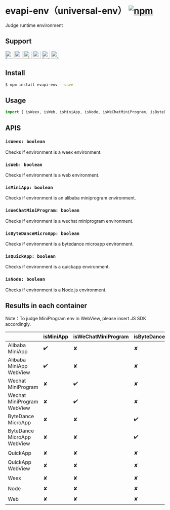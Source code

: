 # evapi-env（universal-env） [![npm](https://img.shields.io/npm/v/evapi-env.svg)](https://www.npmjs.com/package/evapi-env)

Judge runtime environment

## Support
<img alt="browser" src="https://gw.alicdn.com/tfs/TB1uYFobGSs3KVjSZPiXXcsiVXa-200-200.svg" width="25px" height="25px" /> <img alt="weex" src="https://gw.alicdn.com/tfs/TB1jM0ebMaH3KVjSZFjXXcFWpXa-200-200.svg" width="25px" height="25px" /> <img alt="miniApp" src="https://gw.alicdn.com/tfs/TB1bBpmbRCw3KVjSZFuXXcAOpXa-200-200.svg" width="25px" height="25px" /> <img alt="wechatMiniprogram" src="https://img.alicdn.com/tfs/TB1slcYdxv1gK0jSZFFXXb0sXXa-200-200.svg" width="25px" height="25px"> <img alt="bytedanceMicroApp" src="https://gw.alicdn.com/tfs/TB1jFtVzO_1gK0jSZFqXXcpaXXa-200-200.svg" width="25px" height="25px"> <img alt="quickApp" src="https://gw.alicdn.com/tfs/TB1MP7EwQT2gK0jSZPcXXcKkpXa-200-200.svg" width="25px" height="25px">

## Install
```bash
$ npm install evapi-env --save
```

## Usage
```javascript
import { isWeex, isWeb, isMiniApp, isNode, isWeChatMiniProgram, isByteDanceMicroApp, isQuickApp } from 'evapi-env';

```

## APIS
### `isWeex: boolean`
Checks if environment is a weex environment.

### `isWeb: boolean`
Checks if environment is a web environment.

### `isMiniApp: boolean`
Checks if environment is an alibaba miniprogram environment.

### `isWeChatMiniProgram: boolean`
Checks if environment is a wechat miniprogram environment.

### `isByteDanceMicroApp: boolean`
Checks if environment is a bytedance microapp environment.

### `isQuickApp: boolean`
Checks if environment is a quickapp environment.

### `isNode: boolean`
Checks if environment is a Node.js environment.

## Results in each container

Note：To judge MiniProgram env in WebView, please insert JS SDK accordingly.

|                               | isMiniApp | isWeChatMiniProgram | isByteDanceMicroApp | isQuickApp | isWeb | isWeex | isNode |
| ----------------------------- | --------- | ------------------- | ------------------- | ---------- | ----- | ------ | ------ |
| Alibaba MiniApp               | ✔️         | ✘                   | ✘                   | ✘          | ✘     | ✘      | ✘      |
| Alibaba MiniApp WebView       | ✔️         | ✘                   | ✘                   | ✘          | ✔️     | ✘      | ✘      |
| Wechat MiniProgram            | ✘         | ✔️                   | ✘                   | ✘          | ✘     | ✘      | ✘      |
| Wechat MiniProgram WebView    | ✘         | ✔️                   | ✘                   | ✘          | ✔️     | ✘      | ✘      |
| ByteDance MicroApp            | ✘         | ✘                   | ✔️                   | ✘          | ✘     | ✘      | ✘      |
| ByteDance MicroApp WebView    | ✘         | ✘                   | ✔️                   | ✘          | ✔️     | ✘      | ✘      |
| QuickApp                      | ✘         | ✘                   | ✘                   | ✔️          | ✘     | ✘      | ✘      |
| QuickApp WebView              | ✘         | ✘                   | ✘                   | ✘          | ✔️     | ✘      | ✘      |
| Weex                          | ✘         | ✘                   | ✘                   | ✘          | ✘     | ✔️      | ✘      |
| Node                          | ✘         | ✘                   | ✘                   | ✘          | ✘     | ✘      | ✔️      |
| Web                           | ✘         | ✘                   | ✘                   | ✘          | ✔️     | ✘      | ✘      |


